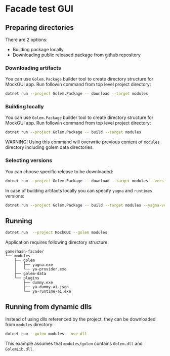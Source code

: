 # Facade test GUI

## Preparing directories

There are 2 options:

- Building package locally
- Downloading public released package from github repository

### Downloading artifacts

You can use `Golem.Package` builder tool to create directory structure for MockGUI app.
Run followin command from top level project directory:

```sh
dotnet run --project Golem.Package -- download --target modules
```

### Building locally

You can use `Golem.Package` builder tool to create directory structure for MockGUI app.
Run followin command from top level project directory:

```sh
dotnet run --project Golem.Package -- build --target modules
```

WARNING! Using this command will overwrite previous content of `modules` directory including
golem data directories.

### Selecting versions

You can choose specific release to be downloaded:

```sh
dotnet run --project Golem.Package -- download --target modules --version v0.1.7
```

In case of building artifacts locally you can specify `yagna` and `runtimes` versions:

```sh
dotnet run --project Golem.Package -- build --target modules --yagna-version pre-rel-v0.16.0-ai-rc8 --runtime-version pre-rel-v0.2.0-rc6
```

## Running

```sh
dotnet run  --project MockGUI --golem modules
```

Application requires following directory structure:

```
gamerhash-facade/
└── modules
    ├── golem
    │   ├── yagna.exe
    │   └── ya-provider.exe
    ├── golem-data
    └── plugins
        ├── dummy.exe
        ├── ya-dummy-ai.json
        └── ya-runtime-ai.exe
```

## Running from dynamic dlls

Instead of using dlls referenced by the project, they can be downloaded from `modules` directory:

```sh
dotnet run --golem modules --use-dll
```

This example assumes that `modules/golem` contains `Golem.dll` and `GolemLib.dll`.
